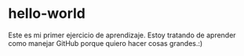 # hello-world
Este es mi primer ejercicio de aprendizaje.
Estoy tratando de aprender como manejar GitHub porque quiero hacer cosas grandes.:)

